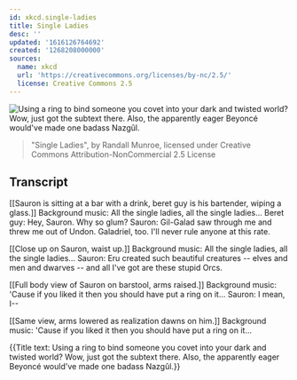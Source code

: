 ```yaml
---
id: xkcd.single-ladies
title: Single Ladies
desc: ''
updated: '1616126764692'
created: '1268208000000'
sources:
  name: xkcd
  url: 'https://creativecommons.org/licenses/by-nc/2.5/'
  license: Creative Commons 2.5
---
```

![Using a ring to bind someone you covet into your dark and twisted world? Wow, just got the subtext there. Also, the apparently eager Beyoncé would've made one badass Nazgȗl.](https://imgs.xkcd.com/comics/single_ladies.png)
> "Single Ladies", by Randall Munroe, licensed under Creative Commons Attribution-NonCommercial 2.5 License

## Transcript
[[Sauron is sitting at a bar with a drink, beret guy is his bartender, wiping a glass.]]
Background music: All the single ladies, all the single ladies...
Beret guy: Hey, Sauron. Why so glum? 
Sauron: Gil-Galad saw through me and threw me out of Undon. Galadriel, too. I'll never rule 
anyone
 at this rate.

[[Close up on Sauron, waist up.]]
Background music: All the single ladies, all the single ladies...
Sauron: Eru created such beautiful creatures -- elves and men and dwarves -- and all I've got are these stupid Orcs.

[[Full body view of Sauron on barstool, arms raised.]]
Background music: 'Cause if you liked it then you should have put a ring on it...
Sauron: I mean, I--

[[Same view, arms lowered as realization dawns on him.]]
Background music: 'Cause if you liked it then you should have put a ring on it...

{{Title text: Using a ring to bind someone you covet into your dark and twisted world? Wow, just got the subtext there. Also, the apparently eager Beyoncé would've made one badass Nazgûl.}}
